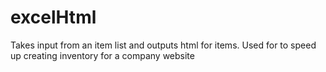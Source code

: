 # excelHtml
Takes input from an item list and outputs html for items. 
Used for to speed up creating inventory for a company website
